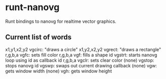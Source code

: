 # runt-nanovg

Runt bindings to nanovg for realtime vector graphics.

## Current list of words

x1,y1,x2,y2 vgcirc: "draws a circle"
x1,y2,x2,y2 vgrect: "draws a rectangle"
r,g,b,a vgfc: sets fill color
r,g,b,a vgf: fills a shape
id vgstrt: starts nanovg loop using id as callback id
r,g,b,a vgclr: sets clear color
(none) vgstop: stops nanovg
id vgswp: swaps out current drawing callback
(none) vgw: gets window width
(none) vgh: gets window height
